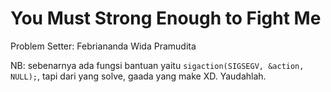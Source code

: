 # You Must Strong Enough to Fight Me

Problem Setter: Febriananda Wida Pramudita

NB: sebenarnya ada fungsi bantuan yaitu `sigaction(SIGSEGV, &action, NULL);`, tapi dari yang solve, gaada yang make XD. Yaudahlah.